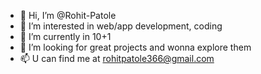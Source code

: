 - 👋 Hi, I’m @Rohit-Patole
- 👀 I’m interested in web/app development, coding
- 🌱 I’m currently in 10+1
- 💞️ I’m looking for great projects and wonna explore them
- 📫 U can find me at rohitpatole366@gmail.com

<!---
Rohit-Patole/Rohit-Patole is a ✨ special ✨ repository because its `README.md` (this file) appears on your GitHub profile.
You can click the Preview link to take a look at your changes.
--->
